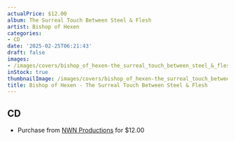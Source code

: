 ```yaml
---
actualPrice: $12.00
album: The Surreal Touch Between Steel & Flesh
artist: Bishop of Hexen
categories:
- CD
date: '2025-02-25T06:21:43'
draft: false
images:
- /images/covers/bishop_of_hexen-the_surreal_touch_between_steel_&_flesh.jpg
inStock: true
thumbnailImage: /images/covers/bishop_of_hexen-the_surreal_touch_between_steel_&_flesh-thumb.jpg
title: Bishop of Hexen - The Surreal Touch Between Steel & Flesh
---
```


## CD
* Purchase from [NWN Productions](http://shop.nwnprod.com/index.php?route=product/product&path=93&product_id=55908&sort=pd.name&order=ASC) for $12.00
